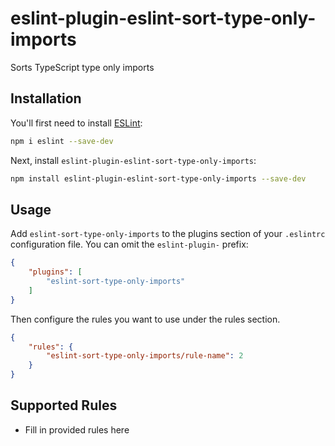 # eslint-plugin-eslint-sort-type-only-imports

Sorts TypeScript type only imports

## Installation

You'll first need to install [ESLint](https://eslint.org/):

```sh
npm i eslint --save-dev
```

Next, install `eslint-plugin-eslint-sort-type-only-imports`:

```sh
npm install eslint-plugin-eslint-sort-type-only-imports --save-dev
```

## Usage

Add `eslint-sort-type-only-imports` to the plugins section of your `.eslintrc` configuration file. You can omit the `eslint-plugin-` prefix:

```json
{
    "plugins": [
        "eslint-sort-type-only-imports"
    ]
}
```


Then configure the rules you want to use under the rules section.

```json
{
    "rules": {
        "eslint-sort-type-only-imports/rule-name": 2
    }
}
```

## Supported Rules

* Fill in provided rules here


